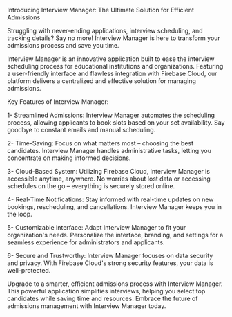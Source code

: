 Introducing Interview Manager: The Ultimate Solution for Efficient Admissions

Struggling with never-ending applications, interview scheduling, and tracking details? Say no more! Interview Manager is here to transform your admissions process and save you time.

Interview Manager is an innovative application built to ease the interview scheduling process for educational institutions and organizations. Featuring a user-friendly interface and flawless integration with Firebase Cloud, our platform delivers a centralized and effective solution for managing admissions.

Key Features of Interview Manager:

  1-  Streamlined Admissions: Interview Manager automates the scheduling process, allowing applicants to book slots based on your set availability. Say goodbye to constant emails and manual scheduling.

  2- Time-Saving: Focus on what matters most – choosing the best candidates. Interview Manager handles administrative tasks, letting you concentrate on making informed decisions.

  3- Cloud-Based System: Utilizing Firebase Cloud, Interview Manager is accessible anytime, anywhere. No worries about lost data or accessing schedules on the go – everything is securely stored online.

  4-  Real-Time Notifications: Stay informed with real-time updates on new bookings, rescheduling, and cancellations. Interview Manager keeps you in the loop.

  5-  Customizable Interface: Adapt Interview Manager to fit your organization's needs. Personalize the interface, branding, and settings for a seamless experience for administrators and applicants.

  6- Secure and Trustworthy: Interview Manager focuses on data security and privacy. With Firebase Cloud's strong security features, your data is well-protected.

Upgrade to a smarter, efficient admissions process with Interview Manager. This powerful application simplifies interviews, helping you select top candidates while saving time and resources. Embrace the future of admissions management with Interview Manager today.
